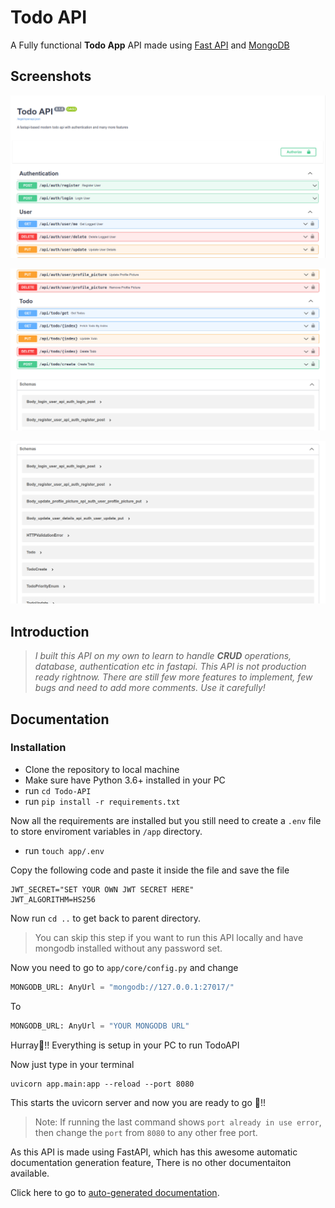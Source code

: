 
# Todo API

A Fully functional **Todo App** API made using [Fast API](https://fastapi.tiangolo.com/) and [MongoDB](https://www.mongodb.com/)


## Screenshots

![Screenshot #1](screenshots/s1.png)

![Screenshot #2](screenshots/s2.png)

![Screenshot #3](screenshots/s3.png)
## Introduction

>  *I built this API on my own to learn to handle **CRUD** operations, database, authentication etc in fastapi. This API is not production ready rightnow. There are still few more features to implement, few bugs and need to add more comments. Use it carefully!*

## Documentation

### Installation

- Clone the repository to local machine
- Make sure have Python 3.6+ installed in your PC
- run ```cd Todo-API```
- run ```pip install -r requirements.txt```

Now all the requirements are installed but you still need to create a ```.env``` file to store enviroment variables in ```/app``` directory.

- run ```touch app/.env```

Copy the following code and paste it inside the file and save the file

```
JWT_SECRET="SET YOUR OWN JWT SECRET HERE"
JWT_ALGORITHM=HS256
```

Now run ```cd ..``` to get back to parent directory.

> You can skip this step if you want to run this API locally and have mongodb installed without any password set.

Now you need to go to ```app/core/config.py``` and change
```python
MONGODB_URL: AnyUrl = "mongodb://127.0.0.1:27017/"
```

To

```python
MONGODB_URL: AnyUrl = "YOUR MONGODB URL"
```

Hurray🎉!! Everything is setup in your PC to run TodoAPI

Now just type in your terminal

```
uvicorn app.main:app --reload --port 8080
```

This starts the uvicorn server and now you are ready to go
🥳!!

> Note: If running the last command shows ```port already in use error```, then change the ```port``` from ```8080``` to any other free port.

As this API is made using FastAPI, which has this awesome automatic documentation generation feature, There is no other documentaiton available.

Click here to go to [auto-generated documentation](http://127.0.0.1:8080/documentation#/).
